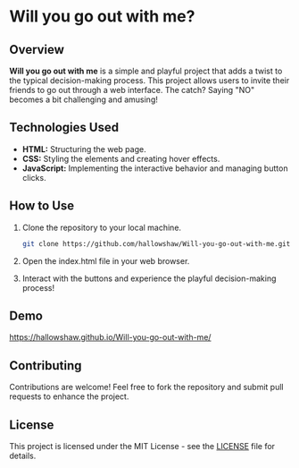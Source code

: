 # Will you go out with me?

## Overview

**Will you go out with me** is a simple and playful project that adds a twist to the typical decision-making process. This project allows users to invite their friends to go out through a web interface. The catch? Saying "NO" becomes a bit challenging and amusing!

## Technologies Used

- **HTML:** Structuring the web page.
- **CSS:** Styling the elements and creating hover effects.
- **JavaScript:** Implementing the interactive behavior and managing button clicks.

## How to Use

1. Clone the repository to your local machine.
   ```bash
   git clone https://github.com/hallowshaw/Will-you-go-out-with-me.git
   ```
2. Open the index.html file in your web browser.

3. Interact with the buttons and experience the playful decision-making process!

## Demo

https://hallowshaw.github.io/Will-you-go-out-with-me/

## Contributing 

Contributions are welcome! Feel free to fork the repository and submit pull requests to enhance the project.

## License

This project is licensed under the MIT License - see the [LICENSE](LICENSE) file for details.

